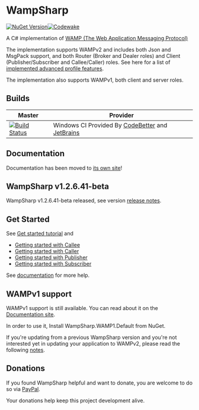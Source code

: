 WampSharp
=========
[![NuGet Version][NuGetImgMaster]][NuGetLinkMaster][![Codewake](https://www.codewake.com/badges/ask_question.svg)](https://www.codewake.com/p/wampsharp)

A C# implementation of [WAMP (The Web Application Messaging Protocol)][WampLink]

The implementation supports WAMPv2 and includes both Json and MsgPack support, and both Router (Broker and Dealer roles) and Client (Publisher/Subscriber and Callee/Caller) roles. See here for a list of [implemented advanced profile features](http://wampsharp.net/#advanced-profile-features).

The implementation also supports WAMPv1, both client and server roles.

## Builds

Master | Provider
------ | --------
[![Build Status][WinImgMaster]][WinLinkMaster] | Windows CI Provided By [CodeBetter][] and [JetBrains][]

## Documentation

Documentation has been moved to [its own site](https://wampsharp.net)!

## WampSharp v1.2.6.41-beta

WampSharp v1.2.6.41-beta released, see version [release notes](http://wampsharp.net/release-notes/wampsharp-v1.2.6.41-beta-release-notes/).

## Get Started

See [Get started tutorial](http://wampsharp.net/wamp2/getting-started-with-wampv2/) and
* [Getting started with Callee](http://wampsharp.net/wamp2/roles/callee/getting-started-with-callee/)
* [Getting started with Caller](http://wampsharp.net/wamp2/roles/caller/getting-started-with-caller/)
* [Getting started with Publisher](http://wampsharp.net/wamp2/roles/publisher/getting-started-with-publisher/)
* [Getting started with Subscriber](http://wampsharp.net/wamp2/roles/subscriber/getting-started-with-subscriber/)

See [documentation](https://wampsharp.net) for more help.

## WAMPv1 support

WAMPv1 support is still available. You can read about it on the [Documentation site](https://wampsharp.net).

In order to use it, Install WampSharp.WAMP1.Default from NuGet.

If you're updating from a previous WampSharp version and you're not interested yet in updating your application to WAMPv2, please read the following [notes](http://wampsharp.net/wamp1/notes-for-wampv1-users/).

## Donations

If you found WampSharp helpful and want to donate, you are welcome to do so via [PayPal](https://www.paypal.com/cgi-bin/webscr?cmd=_s-xclick&hosted_button_id=UHRAS9KZPNPX4).

Your donations help keep this project development alive.

[WampLink]:http://wamp.ws

[NuGetImgMaster]:http://img.shields.io/nuget/v/WampSharp.Default.svg
[NuGetLinkMaster]:http://www.nuget.org/packages/WampSharp.Default/
[WinImgMaster]:https://img.shields.io/teamcity/codebetter/WampSharp_NetCore_Wampv2_Build.svg
[WinLinkMaster]:http://teamcity.codebetter.com/project.html?projectId=WampSharp_NetCore_Wampv2_Build&guest=1
[MonoImgMaster]:https://img.shields.io/travis/Code-Sharp/WampSharp/wampv2.svg
[MonoLinkMaster]:https://travis-ci.org/Code-Sharp/WampSharp
[AppVeyorLinkMaster]:https://ci.appveyor.com/project/darkl/wampsharp-759
[AppVeyorImgMaster]:https://ci.appveyor.com/api/projects/status/fgbqbgwqx4j8jain

[JetBrains]:http://www.jetbrains.com/
[CodeBetter]:http://codebetter.com/
[travis-ci]:https://travis-ci.org/
[AppVeyor]:http://www.appveyor.com/
